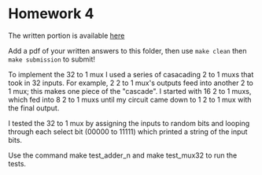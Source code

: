 # Homework 4
The written portion is available [here](https://docs.google.com/document/d/1XybXmTD5-NTJ1gfLq3tYb-wUUDJGZS8xgO912DLf50Q/edit?usp=sharing)

Add a pdf of your written answers to this folder, then use `make clean` then `make submission` to submit!

To implement the 32 to 1 mux I used a series of casacading 2 to 1 muxs that took in 32 inputs. For example, 2 2 to 1 mux's outputs feed into another 2 to 1 mux; this makes one piece of the "cascade". I started with 16 2 to 1 muxs, which fed into 8 2 to 1 muxs until my circuit came down to 1 2 to 1 mux with the final output.

I tested the 32 to 1 mux by assigning the inputs to random bits and looping through each select bit (00000 to 11111) which printed a string of the input bits.

Use the command make test_adder_n and make test_mux32 to run the tests.